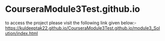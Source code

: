 # CourseraModule3Test.github.io

to access the project please visit the following link given below:-
https://kuldeeptak22.github.io/CourseraModule3Test.github.io/module3_Solution/index.html
